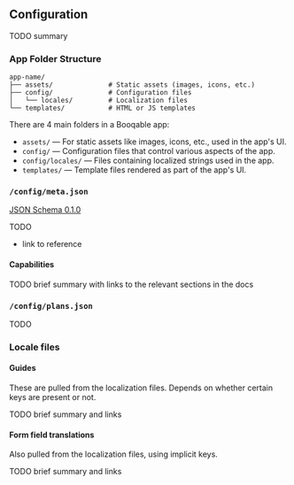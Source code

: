 ## Configuration

TODO summary



### App Folder Structure

```
app-name/
├── assets/              # Static assets (images, icons, etc.)
├── config/              # Configuration files
│   └── locales/         # Localization files
└── templates/           # HTML or JS templates
```

There are 4 main folders in a Booqable app:

- `assets/` — For static assets like images, icons, etc., used in the app's UI.
- `config/` — Configuration files that control various aspects of the app.
- `config/locales/` — Files containing localized strings used in the app.
- `templates/` — Template files rendered as part of the app's UI.



### `/config/meta.json`

[JSON Schema 0.1.0](/schemas/app-0-1-0.json)

TODO

* link to reference

#### Capabilities

TODO brief summary with links to the relevant sections in the docs



### `/config/plans.json`

TODO



### Locale files

#### Guides

These are pulled from the localization files. Depends on whether certain keys are present or not.

TODO brief summary and links

#### Form field translations

Also pulled from the localization files, using implicit keys.

TODO brief summary and links
